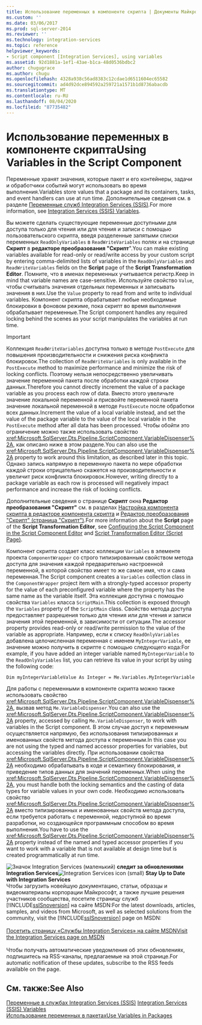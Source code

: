 ```yaml
---
title: Использование переменных в компоненте скрипта | Документы Майкрософт
ms.custom: ''
ms.date: 03/06/2017
ms.prod: sql-server-2014
ms.reviewer: ''
ms.technology: integration-services
ms.topic: reference
helpviewer_keywords:
- Script component [Integration Services], using variables
ms.assetid: 92d1881a-1ef1-43ae-b1ca-48d0536bdbc2
author: chugugrace
ms.author: chugu
ms.openlocfilehash: 4328a938c56ad8383c12cdae1d6511604ec65582
ms.sourcegitcommit: ad4d92dce894592a259721a1571b1d8736abacdb
ms.translationtype: MT
ms.contentlocale: ru-RU
ms.lasthandoff: 08/04/2020
ms.locfileid: "87735482"
---
```

# <a name="using-variables-in-the-script-component"></a><span data-ttu-id="54ba1-102">Использование переменных в компоненте скрипта</span><span class="sxs-lookup"><span data-stu-id="54ba1-102">Using Variables in the Script Component</span></span>
  <span data-ttu-id="54ba1-103">Переменные хранят значения, которые пакет и его контейнеры, задачи и обработчики событий могут использовать во время выполнения.</span><span class="sxs-lookup"><span data-stu-id="54ba1-103">Variables store values that a package and its containers, tasks, and event handlers can use at run time.</span></span> <span data-ttu-id="54ba1-104">Дополнительные сведения см. в разделе [Переменные служб Integration Services (SSIS)](../../integration-services-ssis-variables.md).</span><span class="sxs-lookup"><span data-stu-id="54ba1-104">For more information, see [Integration Services &#40;SSIS&#41; Variables](../../integration-services-ssis-variables.md).</span></span>  
  
 <span data-ttu-id="54ba1-105">Вы можете сделать существующие переменные доступными для доступа только для чтения или для чтения и записи с помощью пользовательского скрипта, введя разделенные запятыми списки переменных `ReadOnlyVariables` в `ReadWriteVariables` полях и на странице **Скрипт** в **редакторе преобразования "Скрипт**".</span><span class="sxs-lookup"><span data-stu-id="54ba1-105">You can make existing variables available for read-only or read/write access by your custom script by entering comma-delimited lists of variables in the `ReadOnlyVariables` and `ReadWriteVariables` fields on the **Script** page of the **Script Transformation Editor**.</span></span> <span data-ttu-id="54ba1-106">Помните, что в именах переменных учитывается регистр.</span><span class="sxs-lookup"><span data-stu-id="54ba1-106">Keep in mind that variable names are case-sensitive.</span></span> <span data-ttu-id="54ba1-107">Используйте свойство `Value`, чтобы считывать значения отдельных переменных и записывать значения в них.</span><span class="sxs-lookup"><span data-stu-id="54ba1-107">Use the `Value` property to read from and write to individual variables.</span></span> <span data-ttu-id="54ba1-108">Компонент скрипта обрабатывает любые необходимые блокировки в фоновом режиме, пока скрипт во время выполнения обрабатывает переменные.</span><span class="sxs-lookup"><span data-stu-id="54ba1-108">The Script component handles any required locking behind the scenes as your script manipulates the variables at run time.</span></span>  
  
> [!IMPORTANT]  
>  <span data-ttu-id="54ba1-109">Коллекция `ReadWriteVariables` доступна только в методе `PostExecute` для повышения производительности и снижения риска конфликта блокировок.</span><span class="sxs-lookup"><span data-stu-id="54ba1-109">The collection of `ReadWriteVariables` is only available in the `PostExecute` method to maximize performance and minimize the risk of locking conflicts.</span></span> <span data-ttu-id="54ba1-110">Поэтому нельзя непосредственно увеличивать значение переменной пакета после обработки каждой строки данных.</span><span class="sxs-lookup"><span data-stu-id="54ba1-110">Therefore you cannot directly increment the value of a package variable as you process each row of data.</span></span> <span data-ttu-id="54ba1-111">Вместо этого увеличьте значение локальной переменной и присвойте переменной пакета значение локальной переменной в методе `PostExecute` после обработки всех данных.</span><span class="sxs-lookup"><span data-stu-id="54ba1-111">Increment the value of a local variable instead, and set the value of the package variable to the value of the local variable in the `PostExecute` method after all data has been processed.</span></span> <span data-ttu-id="54ba1-112">Чтобы обойти это ограничение можно также использовать свойство <xref:Microsoft.SqlServer.Dts.Pipeline.ScriptComponent.VariableDispenser%2A>, как описано ниже в этом разделе.</span><span class="sxs-lookup"><span data-stu-id="54ba1-112">You can also use the <xref:Microsoft.SqlServer.Dts.Pipeline.ScriptComponent.VariableDispenser%2A> property to work around this limitation, as described later in this topic.</span></span> <span data-ttu-id="54ba1-113">Однако запись напрямую в переменную пакета по мере обработки каждой строки отрицательно скажется на производительности и увеличит риск конфликта блокировок.</span><span class="sxs-lookup"><span data-stu-id="54ba1-113">However, writing directly to a package variable as each row is processed will negatively impact performance and increase the risk of locking conflicts.</span></span>  
  
 <span data-ttu-id="54ba1-114">Дополнительные сведения о странице **Скрипт** окна **Редактор преобразования "Скрипт"** см. в разделах [Настройка компонента скрипта в редакторе компонента скрипта](configuring-the-script-component-in-the-script-component-editor.md) и [Редактор преобразования "Скрипт" (страница "Скрипт")](../../script-transformation-editor-script-page.md).</span><span class="sxs-lookup"><span data-stu-id="54ba1-114">For more information about the **Script** page of the **Script Transformation Editor**, see [Configuring the Script Component in the Script Component Editor](configuring-the-script-component-in-the-script-component-editor.md) and [Script Transformation Editor &#40;Script Page&#41;](../../script-transformation-editor-script-page.md).</span></span>  
  
 <span data-ttu-id="54ba1-115">Компонент скрипта создает класс коллекции `Variables` в элементе проекта `ComponentWrapper` со строго типизированным свойством метода доступа для значения каждой предварительно настроенной переменной, в которой свойство имеет то же самое имя, что и сама переменная.</span><span class="sxs-lookup"><span data-stu-id="54ba1-115">The Script component creates a `Variables` collection class in the `ComponentWrapper` project item with a strongly-typed accessor property for the value of each preconfigured variable where the property has the same name as the variable itself.</span></span> <span data-ttu-id="54ba1-116">Эта коллекция доступна с помощью свойства `Variables` класса `ScriptMain`.</span><span class="sxs-lookup"><span data-stu-id="54ba1-116">This collection is exposed through the `Variables` property of the `ScriptMain` class.</span></span> <span data-ttu-id="54ba1-117">Свойство метода доступа предоставляет разрешения только для чтения или для чтения и записи значения этой переменной, в зависимости от ситуации.</span><span class="sxs-lookup"><span data-stu-id="54ba1-117">The accessor property provides read-only or read/write permission to the value of the variable as appropriate.</span></span> <span data-ttu-id="54ba1-118">Например, если к списку `ReadOnlyVariables` добавлена целочисленная переменная с именем `MyIntegerVariable`, ее значение можно получить в скрипте с помощью следующего кода:</span><span class="sxs-lookup"><span data-stu-id="54ba1-118">For example, if you have added an integer variable named `MyIntegerVariable` to the `ReadOnlyVariables` list, you can retrieve its value in your script by using the following code:</span></span>  
  
 `Dim myIntegerVariableValue As Integer = Me.Variables.MyIntegerVariable`  
  
 <span data-ttu-id="54ba1-119">Для работы с переменными в компоненте скрипта можно также использовать свойство <xref:Microsoft.SqlServer.Dts.Pipeline.ScriptComponent.VariableDispenser%2A>, вызвав метод `Me.VariableDispenser`.</span><span class="sxs-lookup"><span data-stu-id="54ba1-119">You can also use the <xref:Microsoft.SqlServer.Dts.Pipeline.ScriptComponent.VariableDispenser%2A> property, accessed by calling `Me.VariableDispenser`, to work with variables in the Script component.</span></span> <span data-ttu-id="54ba1-120">В этом случае доступ к переменным осуществляется напрямую, без использования типизированных и именованных свойств метода доступа к переменным.</span><span class="sxs-lookup"><span data-stu-id="54ba1-120">In this case you are not using the typed and named accessor properties for variables, but accessing the variables directly.</span></span> <span data-ttu-id="54ba1-121">При использовании свойства <xref:Microsoft.SqlServer.Dts.Pipeline.ScriptComponent.VariableDispenser%2A> необходимо обрабатывать в коде и семантику блокирования, и приведение типов данных для значений переменных.</span><span class="sxs-lookup"><span data-stu-id="54ba1-121">When using the <xref:Microsoft.SqlServer.Dts.Pipeline.ScriptComponent.VariableDispenser%2A>, you must handle both the locking semantics and the casting of data types for variable values in your own code.</span></span> <span data-ttu-id="54ba1-122">Необходимо использовать свойство <xref:Microsoft.SqlServer.Dts.Pipeline.ScriptComponent.VariableDispenser%2A> вместо типизированных и именованных свойств метода доступа, если требуется работать с переменной, недоступной во время разработки, но создающейся программным способом во время выполнения.</span><span class="sxs-lookup"><span data-stu-id="54ba1-122">You have to use the <xref:Microsoft.SqlServer.Dts.Pipeline.ScriptComponent.VariableDispenser%2A> property instead of the named and typed accessor properties if you want to work with a variable that is not available at design time but is created programmatically at run time.</span></span>  
  
<span data-ttu-id="54ba1-123">![Значок Integration Services (маленький)](../../media/dts-16.gif "Значок служб Integration Services (маленький)")  **следит за обновлениями Integration Services**</span><span class="sxs-lookup"><span data-stu-id="54ba1-123">![Integration Services icon (small)](../../media/dts-16.gif "Integration Services icon (small)")  **Stay Up to Date with Integration Services**</span></span><br /> <span data-ttu-id="54ba1-124">Чтобы загрузить новейшую документацию, статьи, образцы и видеоматериалы корпорации Майкрософт, а также лучшие решения участников сообщества, посетите страницу служб [!INCLUDE[ssISnoversion](../../../includes/ssisnoversion-md.md)] на сайте MSDN:</span><span class="sxs-lookup"><span data-stu-id="54ba1-124">For the latest downloads, articles, samples, and videos from Microsoft, as well as selected solutions from the community, visit the [!INCLUDE[ssISnoversion](../../../includes/ssisnoversion-md.md)] page on MSDN:</span></span><br /><br /> [<span data-ttu-id="54ba1-125">Посетить страницу «Службы Integration Services» на сайте MSDN</span><span class="sxs-lookup"><span data-stu-id="54ba1-125">Visit the Integration Services page on MSDN</span></span>](https://go.microsoft.com/fwlink/?LinkId=136655)<br /><br /> <span data-ttu-id="54ba1-126">Чтобы получать автоматические уведомления об этих обновлениях, подпишитесь на RSS-каналы, предлагаемые на этой странице.</span><span class="sxs-lookup"><span data-stu-id="54ba1-126">For automatic notification of these updates, subscribe to the RSS feeds available on the page.</span></span>  
  
## <a name="see-also"></a><span data-ttu-id="54ba1-127">См. также:</span><span class="sxs-lookup"><span data-stu-id="54ba1-127">See Also</span></span>  
 <span data-ttu-id="54ba1-128">[Переменные в службах Integration Services (SSIS)](../../integration-services-ssis-variables.md) </span><span class="sxs-lookup"><span data-stu-id="54ba1-128">[Integration Services &#40;SSIS&#41; Variables](../../integration-services-ssis-variables.md) </span></span>  
 [<span data-ttu-id="54ba1-129">Использование переменных в пакетах</span><span class="sxs-lookup"><span data-stu-id="54ba1-129">Use Variables in Packages</span></span>](../../use-variables-in-packages.md)  
  
  
